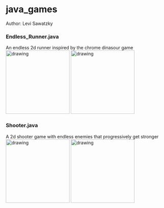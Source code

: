 # java_games  
Author: Levi Sawatzky



### Endless_Runner.java
An endless 2d runner inspired by the chrome dinasour game  
<img src="https://user-images.githubusercontent.com/85774651/215295221-f2eda8b9-0a70-4426-8078-b93c8551bd55.png" alt="drawing" width="200"/>
<img src="https://user-images.githubusercontent.com/85774651/215295263-0859855c-3b9e-4fe4-a47a-4a8ad742d507.png" alt="drawing" width="200"/>


### Shooter.java
A 2d shooter game with endless enemies that progressively get stronger  
<img src="https://user-images.githubusercontent.com/85774651/215297727-8c84f176-a3a9-42dd-8aa1-cfd444251826.png" alt="drawing" width="200"/>
<img src="https://user-images.githubusercontent.com/85774651/215297959-9ff07470-8205-421c-9ff7-155b04580321.png" alt="drawing" width="200"/>


